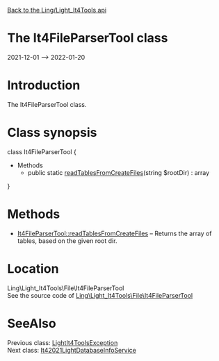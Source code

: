 [Back to the Ling/Light_It4Tools api](https://github.com/lingtalfi/Light_It4Tools/blob/master/doc/api/Ling/Light_It4Tools.md)



The It4FileParserTool class
================
2021-12-01 --> 2022-01-20






Introduction
============

The It4FileParserTool class.



Class synopsis
==============


class <span class="pl-k">It4FileParserTool</span>  {

- Methods
    - public static [readTablesFromCreateFiles](https://github.com/lingtalfi/Light_It4Tools/blob/master/doc/api/Ling/Light_It4Tools/File/It4FileParserTool/readTablesFromCreateFiles.md)(string $rootDir) : array

}






Methods
==============

- [It4FileParserTool::readTablesFromCreateFiles](https://github.com/lingtalfi/Light_It4Tools/blob/master/doc/api/Ling/Light_It4Tools/File/It4FileParserTool/readTablesFromCreateFiles.md) &ndash; Returns the array of tables, based on the given root dir.





Location
=============
Ling\Light_It4Tools\File\It4FileParserTool<br>
See the source code of [Ling\Light_It4Tools\File\It4FileParserTool](https://github.com/lingtalfi/Light_It4Tools/blob/master/File/It4FileParserTool.php)



SeeAlso
==============
Previous class: [LightIt4ToolsException](https://github.com/lingtalfi/Light_It4Tools/blob/master/doc/api/Ling/Light_It4Tools/Exception/LightIt4ToolsException.md)<br>Next class: [It42021LightDatabaseInfoService](https://github.com/lingtalfi/Light_It4Tools/blob/master/doc/api/Ling/Light_It4Tools/Light_DatabaseInfo/It42021LightDatabaseInfoService.md)<br>
